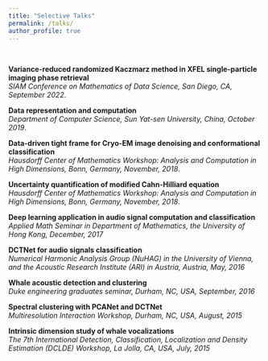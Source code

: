 ```yaml
---
title: "Selective Talks"
permalink: /talks/
author_profile: true
---
```

<br>

<b> Variance-reduced randomized Kaczmarz method in XFEL single-particle imaging phase retrieval </b>  <br> 
<i> SIAM Conference on Mathematics of Data Science, San Diego, CA, September 2022</i>.

<b> Data representation and computation </b>  <br> 
<i> Department of Computer Science, Sun Yat-sen University, China, October 2019</i>.

<b> Data-driven tight frame for Cryo-EM image denoising and conformational classification </b> <br> 
<i> Hausdorff Center of Mathematics Workshop: Analysis and Computation in High Dimensions, Bonn, Germany, November, 2018</i>.

<b> Uncertainty quantification of modified Cahn-Hilliard equation </b> <br> 
<i> Hausdorff Center of Mathematics Workshop: Analysis and Computation in High Dimensions, Bonn, Germany, November, 2018</i>.

<b> Deep learning application in audio signal computation and classification </b> <br> 
<i> Applied Math Seminar in Department of Mathematics, the University of Hong Kong, December, 2017 </i>
  
<b> DCTNet for audio signals classification </b> <br> 
<i> Numerical Harmonic Analysis Group (NuHAG) in the University of Vienna, and the Acoustic Research Institute (ARI) in Austria, Austria, May, 2016 </i> 
  
<b> Whale acoustic detection and clustering </b> <br> 
<i> Duke engineering graduates seminar, Durham, NC, USA, September, 2016 </i> 
  
<b> Spectral clustering with PCANet and DCTNet </b> <br> 
<i> Multiresolution Interaction Workshop, Durham, NC, USA, August, 2015 </i>  

<b> Intrinsic dimension study of whale vocalizations </b> <br> 
<i> The 7th International Detection, Classification, Localization and Density Estimation (DCLDE) Workshop, La Jolla, CA, USA, July, 2015 </i>    
